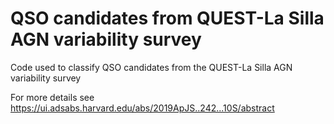 #  QSO candidates from QUEST-La Silla AGN variability survey

Code used to classify QSO candidates from the QUEST-La Silla AGN variability survey

For more details see https://ui.adsabs.harvard.edu/abs/2019ApJS..242...10S/abstract


